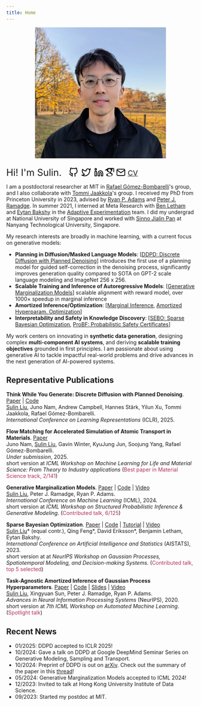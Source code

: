 ```yaml
---
title: Home
---
```

<p align="center">
<img src="/media/sulin_avatar.jpg" width="350">
</p>

<style>
  /* For desktop view */
  .intro {
    font-size: 1.8em;
  }

  /* For mobile view */
  @media only screen and (max-width: 600px) {
    .intro {
      font-size: 1.5em; /* Adjust font size for mobile */
    }
  }
</style>

<span class="intro">Hi! I'm Sulin.</span>
</span> <a href="https://github.com/liusulin" style="border:none; position:relative; top:3px; left: 15px;" target="_blank"> <img src="/media/icons/github.svg" class="filter-black" width="25" height="25"></a>         <a href="https://twitter.com/su_lin_liu" style="border:none; position:relative; top:3px; left:20px;" target="_blank"> <img src="/media/icons/twitter.svg" class="filter-black" width="25" height="25"></a>        <a href="https://www.linkedin.com/in/sulin-liu" style="border:none; position:relative; top:3px; left:25px;" target="_blank"> <img src="/media/icons/linkedin.svg" class="filter-black" width="25" height="25"></a>          <a href="https://scholar.google.com/citations?user=s3NlgA4AAAAJ&hl=en" style="border:none; position:relative; left:22px; top:5px;" target="_blank"> <img src="/media/icons/google-scholar.svg" class="filter-black" width="30" height="30"></a>          <a href="mailto:sulinliu@mit.edu" style="border:none; position:relative; left:21px;top:3px; " target="_blank"> <img src="/media/icons/mail.svg" class="filter-black" width="25" height="25"></a>   <a href="https://www.dropbox.com/scl/fo/nvl71srie7qgo5mnp27cy/ANQQ0efKaqxcVVM5FE_Cwms?rlkey=oi1hfnnvbrn5u5mu36fjjt23g&st=k2i6muxe&dl=0"  target="_blank" class="cv-link" style="border:none; position:relative; left: 23px; top:-0.9px;" ><span style="font-size:1.37em"> CV  </span></a>                      

I am a postdoctoral researcher at MIT in [Rafael Gómez-Bombarelli](https://gomezbombarelli.mit.edu/)'s group, and I also collaborate with [Tommi Jaakkola](https://people.csail.mit.edu/tommi/)'s group. I received my PhD from Princeton University in 2023, advised by [Ryan P. Adams](https://www.cs.princeton.edu/~rpa/) and [Peter J. Ramadge](https://ee.princeton.edu/people/peter-j-ramadge/). In summer 2021, I interned at Meta Research with [Ben Letham](http://lethalletham.com/) and [Eytan Bakshy](https://eytan.github.io/) in the [Adaptive Experimentation](https://research.facebook.com/teams/central-applied-science/) team. I did my undergrad at National University of Singapore and worked with [Sinno Jialin Pan](https://personal.ntu.edu.sg/sinnopan/) at Nanyang Technological University, Singapore.


My research interests are broadly in machine learning, with a current focus on generative models:
 - **Planning in Diffusion/Masked Language Models**: [[DDPD: Discrete Diffusion with Planned Denoising](https://arxiv.org/abs/2410.06264)] introduces the first use of a planning model for guided self-correction in the denoising process, significantly improves generation quality compared to SOTA on GPT-2 scale language modeling and ImageNet 256 x 256.
 - **Scalable Training and Inference of Autoregressive Models**: [[Generative Marginalization Models](https://arxiv.org/abs/2310.12920)] scalable alignment with reward model, over 1000× speedup in marginal inference
 - **Amortized Inference/Optimization**: [[Marginal Inference](https://arxiv.org/abs/2310.12920), [Amortized Hyperparam. Optimization](https://papers.nips.cc/paper/2020/hash/f52db9f7c0ae7017ee41f63c2a7353bc-Abstract.html)]
 - **Interpretability and Safety in Knowledge Discovery**: [[SEBO: Sparse Bayesian Optimization](https://arxiv.org/abs/2203.01900), [ProBF: Probabilistic Safety Certificates](https://arxiv.org/abs/2112.12210)]

My work centers on innovating in **synthetic data generation**, designing complex **multi-component AI systems**, and deriving **scalable training objectives** grounded in first principles. I am passionate about using generative AI to tackle impactful real-world problems and drive advances in the next generation of AI-powered systems. 

## Representative Publications

**Think While You Generate: Discrete Diffusion with Planned Denoising**. [Paper](https://arxiv.org/abs/2410.06264) | [Code](https://github.com/liusulin/DDPD)\
<ins>Sulin Liu</ins>, Juno Nam, Andrew Campbell, Hannes Stärk, Yilun Xu, Tommi Jaakkola, Rafael Gómez-Bombarelli.\
*International Conference on Learning Representations* (ICLR), 2025.

**Flow Matching for Accelerated Simulation of Atomic Transport in Materials**. [Paper](https://arxiv.org/abs/2410.01464)\
Juno Nam, <ins>Sulin Liu</ins>, Gavin Winter, KyuJung Jun, Soojung Yang, Rafael Gómez-Bombarelli.\
*Under submission*, 2025.\
short version at *ICML Workshop on Machine Learning for Life and Material Science: From Theory to Industry applications*
(<span style="color:#b03060">Best paper in Material Science track, 2/141</span>)

**Generative Marginalization Models**. [Paper](https://arxiv.org/abs/2310.12920) | [Code](https://github.com/PrincetonLIPS/MaM) | [Video](https://icml.cc/virtual/2023/29185)\
<ins>Sulin Liu</ins>, Peter J. Ramadge, Ryan P. Adams.\
*International Conference on Machine Learning* (ICML), 2024.\
short version at *ICML Workshop on Structured Probabilistic
Inference & Generative Modeling*. (<span style="color:#b03060">Contributed talk, 6/125</span>)

**Sparse Bayesian Optimization**. [Paper](https://arxiv.org/abs/2203.01900) | [Code](https://github.com/facebookresearch/SparseBO) | [Tutorial](https://ax.dev/tutorials/sebo.html) | [Video](https://slideslive.com/38996665/sparse-bayesian-optimization?ref=search-presentations-sparse+bayesian)\
<ins>Sulin Liu</ins>\* (equal contr.), Qing Feng*, David Eriksson*, Benjamin Letham, Eytan Bakshy.\
*International Conference on Artificial Intelligence and Statistics* (AISTATS), 2023.\
short version at at *NeurIPS Workshop on Gaussian Processes, Spatiotemporal Modeling, and Decision-making Systems*. (<span style="color:#b03060">Contributed talk, top 5 selected</span>)


**Task-Agnostic Amortized Inference of Gaussian Process Hyperparameters**. [Paper](https://papers.nips.cc/paper/2020/hash/f52db9f7c0ae7017ee41f63c2a7353bc-Abstract.html) | [Code](https://github.com/PrincetonLIPS/AHGP) | [Slides](https://github.com/PrincetonLIPS/AHGP/blob/main/slides/AHGP_slides.pdf) | [Video](https://slideslive.com/38937035/taskagnostic-amortized-inference-of-gaussian-process-hyperparameters?ref=search-presentations-Task-Agnostic+Amortized+Inference+of+Gaussian+Process+Hyperparameters)\
<ins>Sulin Liu</ins>, Xingyuan Sun, Peter J. Ramadge, Ryan P. Adams.\
*Advances in Neural Information Processing Systems* (NeurIPS), 2020.\
short version at *7th ICML Workshop on Automated Machine Learning*. (<span style="color:#b03060">Spotlight talk</span>)

## Recent News
- 01/2025: DDPD accepted to ICLR 2025!
- 10/2024: Gave a talk on DDPD at Google DeepMind Seminar Series on Generative Modeling, Sampling and Transport.
- 10/2024: Preprint of DDPD is out on [arXiv](https://arxiv.org/abs/2410.06264). Check out the summary of the paper in this [thread](https://x.com/su_lin_liu/status/1846588886493094072)!
- 05/2024: Generative Marginalization Models accepted to ICML 2024!
- 12/2023: Invited to talk at Hong Kong University Institute of Data Science.
- 09/2023: Started my postdoc at MIT.
